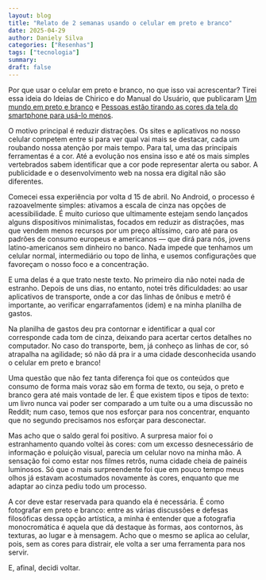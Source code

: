 ```yaml
---
layout: blog
title: "Relato de 2 semanas usando o celular em preto e branco"
date: 2025-04-29
author: Daniely Silva
categories: ["Resenhas"]
tags: ["tecnologia"]
summary:
draft: false
---
```


Por que usar o celular em preto e branco, no que isso vai acrescentar? Tirei essa ideia do Ideias de Chirico e do Manual do Usuário, que publicaram [Um mundo em preto e branco](https://blog.ayom.media/ideiasdechirico/um-mundo-em-preto-e-branco) e [Pessoas estão tirando as cores da tela do smartphone para usá-lo menos](https://manualdousuario.net/celular-preto-e-branco-vicio/).

O motivo principal é reduzir distrações. Os sites e aplicativos no nosso celular competem entre si para ver qual vai mais se destacar, cada um roubando nossa atenção por mais tempo. Para tal, uma das principais ferramentas é a cor. Até a evolução nos ensina isso e até os mais simples vertebrados sabem identificar que a cor pode representar alerta ou sabor. A publicidade e o desenvolvimento web na nossa era digital não são diferentes.

Comecei essa experiência por volta d 15 de abril. No Android, o processo é razoavelmente simples: ativamos a escala de cinza nas opções de acessibilidade. É muito curioso que ultimamente estejam sendo lançados alguns dispositivos minimalistas, focados em reduzir as distrações, mas que vendem menos recursos por um preço altíssimo, caro até para os padrões de consumo europeus e americanos — que dirá para nós, jovens latino-americanos sem dinheiro no banco. Nada impede que tenhamos um celular normal, intermediário ou topo de linha, e usemos configurações que favoreçam o nosso foco e a concentração.

E uma delas é a que trato neste texto. No primeiro dia não notei nada de estranho. Depois de uns dias, no entanto, notei três dificuldades: ao usar aplicativos de transporte, onde a cor das linhas de ônibus e metrô é importante, ao verificar engarrafamentos (idem) e na minha planilha de gastos.

Na planilha de gastos deu pra contornar e identificar a qual cor corresponde cada tom de cinza, deixando para acertar certos detalhes no computador. No caso do transporte, bem, já conheço as linhas de cor, só atrapalha na agilidade; só não dá pra ir a uma cidade desconhecida usando o celular em preto e branco!

Uma questão que não fez tanta diferença foi que os conteúdos que consumo de forma mais voraz são em forma de texto, ou seja, o preto e branco gera até mais vontade de ler. É que existem tipos e tipos de texto: um livro nunca vai poder ser comparado a um tuíte ou a uma discussão no Reddit; num caso, temos que nos esforçar para nos concentrar, enquanto que no segundo precisamos nos esforçar para desconectar.

Mas acho que o saldo geral foi positivo. A surpresa maior foi o estranhamento quando voltei às cores: com um excesso desnecessário de informação e poluição visual, parecia um celular novo na minha mão. A sensação foi como estar nos filmes retrôs, numa cidade cheia de painéis luminosos. Só que o mais surpreendente foi que em pouco tempo meus olhos já estavam acostumados novamente às cores, enquanto que me adaptar ao cinza pediu todo um processo.

A cor deve estar reservada para quando ela é necessária. É como fotografar em preto e branco: entre as várias discussões e defesas filosóficas dessa opção artística, a minha é entender que a fotografia monocromática é aquela que dá destaque às formas, aos contornos, às texturas, ao lugar e à mensagem. Acho que o mesmo se aplica ao celular, pois, sem as cores para distrair, ele volta a ser uma ferramenta para nos servir.

E, afinal, decidi voltar.
